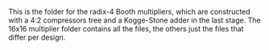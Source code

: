 This is the folder for the radix-4 Booth multipliers, which are constructed with a 4:2 compressors tree and a Kogge-Stone adder in the last stage. 
The 16x16 multiplier folder contains all the files, the others just the files that differ per design.
